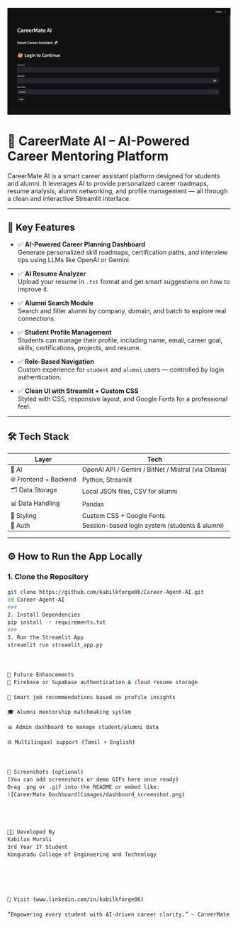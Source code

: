 <p align="center">
  <img src="./LoginPage.png" alt="Login Page Screenshot" width="800"/>
</p>

# 🎯 CareerMate AI – AI-Powered Career Mentoring Platform

CareerMate AI is a smart career assistant platform designed for students and alumni. It leverages AI to provide personalized career roadmaps, resume analysis, alumni networking, and profile management — all through a clean and interactive Streamlit interface.

---

## 🚀 Key Features

- ✅ **AI-Powered Career Planning Dashboard**  
  Generate personalized skill roadmaps, certification paths, and interview tips using LLMs like OpenAI or Gemini.

- ✅ **AI Resume Analyzer**  
  Upload your resume in `.txt` format and get smart suggestions on how to improve it.

- ✅ **Alumni Search Module**  
  Search and filter alumni by company, domain, and batch to explore real connections.

- ✅ **Student Profile Management**  
  Students can manage their profile, including name, email, career goal, skills, certifications, projects, and resume.

- ✅ **Role-Based Navigation**  
  Custom experience for `student` and `alumni` users — controlled by login authentication.

- ✅ **Clean UI with Streamlit + Custom CSS**  
  Styled with CSS, responsive layout, and Google Fonts for a professional feel.

---

## 🛠 Tech Stack

| Layer | Tech |
|-------|------|
| 🧠 AI | OpenAI API / Gemini / BitNet / Mistral (via Ollama) |
| 🌐 Frontend + Backend | Python, Streamlit |
| 🗂️ Data Storage | Local JSON files, CSV for alumni |
| 📊 Data Handling | Pandas |
| 🎨 Styling | Custom CSS + Google Fonts |
| 🔐 Auth | Session-based login system (students & alumni) |

---



## ⚙️ How to Run the App Locally

### 1. Clone the Repository



```bash
git clone https://github.com/kabilkforge06/Career-Agent-AI.git
cd Career-Agent-AI
###
2. Install Dependencies
pip install -r requirements.txt
###
3. Run the Streamlit App
streamlit run streamlit_app.py



🧠 Future Enhancements
🔐 Firebase or Supabase authentication & cloud resume storage

🧭 Smart job recommendations based on profile insights

🎓 Alumni mentorship matchmaking system

📊 Admin dashboard to manage student/alumni data

🌐 Multilingual support (Tamil + English)



📸 Screenshots (optional)
(You can add screenshots or demo GIFs here once ready)
Drag .png or .gif into the README or embed like:
![CareerMate Dashboard](images/dashboard_screenshot.png)




👨‍💻 Developed By
Kabilan Murali
3rd Year IT Student
Kongunadu College of Engineering and Technology





🔗 Visit (www.linkedin.com/in/kabilkforge06)

“Empowering every student with AI-driven career clarity.” — CareerMate AI













